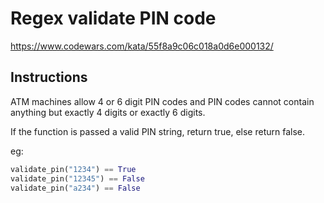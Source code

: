 # Regex validate PIN code

<https://www.codewars.com/kata/55f8a9c06c018a0d6e000132/>

## Instructions

ATM machines allow 4 or 6 digit PIN codes and PIN codes cannot contain anything but exactly 4 digits or exactly 6 digits.

If the function is passed a valid PIN string, return true, else return false.

eg:

```python
validate_pin("1234") == True
validate_pin("12345") == False
validate_pin("a234") == False
```
